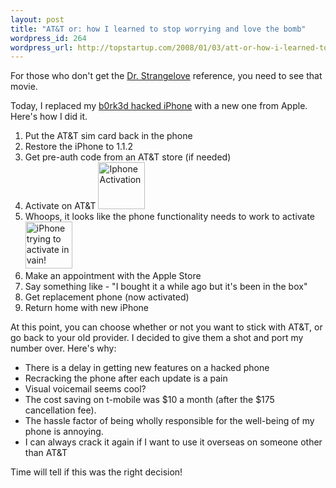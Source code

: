```yaml
--- 
layout: post
title: "AT&T or: how I learned to stop worrying and love the bomb"
wordpress_id: 264
wordpress_url: http://topstartup.com/2008/01/03/att-or-how-i-learned-to-stop-worrying-and-love-the-bomb/
---
```

For those who don't get the <a href="http://www.imdb.com/title/tt0057012/">Dr. Strangelove</a> reference, you need to see that movie.

Today, I replaced my <a href="http://topstartup.com/2007/12/27/ib0rk3d-clever-ways-to-replace-a-broken-unlocked-iphone/">b0rk3d hacked iPhone</a> with a new one from Apple. Here's how I did it.<!--more-->
<ol>
	<li>Put the AT&amp;T sim card back in the phone</li>
	<li>Restore the iPhone to 1.1.2</li>
	<li>Get pre-auth code from an AT&amp;T store (if needed)</li>
	<li>Activate on AT&amp;T
<a href="http://www.flickr.com/photos/colin_n/2163013330/" title="Iphone Activation by colin_n, on Flickr"><img src="http://farm3.static.flickr.com/2196/2163013330_d4490d3f66_s.jpg" alt="Iphone Activation" height="75" width="75" /></a></li>
	<li>Whoops, it looks like the phone functionality needs to work to activate
<a href="http://www.flickr.com/photos/colin_n/2163031970/" title="iPhone trying to activate in vain! by colin_n, on Flickr"><img src="http://farm3.static.flickr.com/2371/2163031970_2a1d9a055b_s.jpg" alt="iPhone trying to activate in vain!" height="75" width="75" /></a></li>
	<li>Make an appointment with the Apple Store</li>
	<li>Say something like - "I bought it a while ago but it's been in the box"</li>
	<li>Get replacement phone (now activated)</li>
	<li>Return home with new iPhone</li>
</ol>
At this point, you can choose whether or not you want to stick with AT&amp;T, or go back to your old provider. I decided to give them a shot and port my number over. Here's why:
<ul>
	<li>There is a delay in getting new features on a hacked phone</li>
	<li>Recracking the phone after each update is a pain</li>
	<li>Visual voicemail seems cool?</li>
	<li>The cost saving on t-mobile was $10 a month (after the $175 cancellation fee).</li>
	<li>The hassle factor of being wholly responsible for the well-being of my phone is annoying.</li>
	<li>I can always crack it again if I want to use it overseas on someone other than AT&amp;T</li>
</ul>
Time will tell if this was the right decision!
